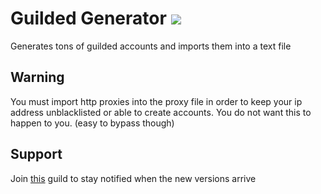 # Guilded Generator <img src="https://img.guildedcdn.com/asset/Referral/gil_stonks-rising.png">
Generates tons of guilded accounts and imports them into a text file

## Warning
You must import http proxies into the proxy file in order to keep your ip address unblacklisted or able to create accounts. You do not want this to happen to you. (easy to bypass though)

## Support 
Join [this](https://discord.gg/AUdeUJeuzf) guild to stay notified when the new versions arrive
